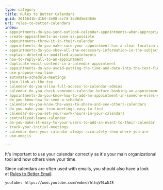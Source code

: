 ```yaml
---
type: category
title: Rules to Better Calendars
guid: 2615641b-d1b0-4e08-ac7d-3ed8d5e8d64e
uri: rules-to-better-calendars
index:
- appointments-do-you-send-outlook-calendar-appointments-when-appropriate
- create-appointments-as-soon-as-possible
- appointments-throw-it-in-their-calendar
- appointments-do-you-make-sure-your-appointment-has-a-clear-location-address
- appointments-do-you-show-all-the-necessary-information-in-the-subject
- explain-deleted-or-modified-appointments
- how-to-reply-all-to-an-appointment
- duplicate-email-content-in-a-calendar-appointment
- appointments-do-you-avoid-putting-the-time-and-date-into-the-text-field-of-a-meeting
- use-propose-new-time
- automate-schedule-meetings
- join-link-at-the-top
- calendar-do-you-allow-full-access-to-calendar-admins
- calendar-do-you-check-someones-calendar-before-booking-an-appointment
- appointments-do-you-know-how-to-add-an-appointment-in-someone-elses-calendar
- do-you-know-how-to-send-a-schedule
- calendar-do-you-know-the-ways-to-share-and-see-others-calendars
- do-you-make-your-team-meetings-easy-to-find
- calendar-do-you-set-your-work-hours-in-your-calendars
- centralized-leave-calendar
- do-you-make-it-easy-to-your-users-to-add-an-event-to-their-calendar
- track-your-initial-meetings
- calendar-does-your-calendar-always-accurately-show-where-you-are
- use-emojis

---
```


It's important to use your calendar correctly as it's your main organizational tool and how others view your time.

Since calendars are often used with emails, you should also have a look at [Rules to Better Email](/rules-to-better-email).

`youtube: https://www.youtube.com/embed/hlhqV0LwNJ8`
